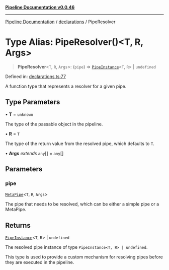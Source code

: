 [**Pipeline Documentation v0.0.46**](../../README.md)

***

[Pipeline Documentation](../../modules.md) / [declarations](../README.md) / PipeResolver

# Type Alias: PipeResolver()\<T, R, Args\>

> **PipeResolver**\<`T`, `R`, `Args`\>: (`pipe`) => [`PipeInstance`](PipeInstance.md)\<`T`, `R`\> \| `undefined`

Defined in: [declarations.ts:77](https://github.com/stonemjs/pipeline/blob/c8a1fcbfdda4004779e43e603ed49dbe9ca9323f/src/declarations.ts#L77)

A function type that represents a resolver for a given pipe.

## Type Parameters

• **T** = `unknown`

The type of the passable object in the pipeline.

• **R** = `T`

The type of the return value from the resolved pipe, which defaults to `T`.

• **Args** *extends* `any`[] = `any`[]

## Parameters

### pipe

[`MetaPipe`](../interfaces/MetaPipe.md)\<`T`, `R`, `Args`\>

The pipe that needs to be resolved, which can be either a simple pipe or a MetaPipe.

## Returns

[`PipeInstance`](PipeInstance.md)\<`T`, `R`\> \| `undefined`

The resolved pipe instance of type `PipeInstance<T, R> | undefined`.

This type is used to provide a custom mechanism for resolving pipes before they are executed in the pipeline.
